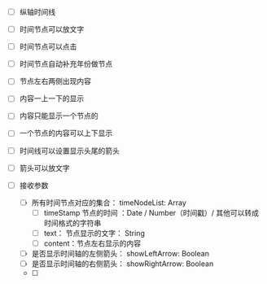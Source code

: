 - [ ] 纵轴时间线
- [ ] 时间节点可以放文字
- [ ] 时间节点可以点击
- [ ] 时间节点自动补充年份做节点
- [ ] 节点左右两侧出现内容
- [ ] 内容一上一下的显示
- [ ] 内容只能显示一个节点的
- [ ] 一个节点的内容可以上下显示
- [ ] 时间线可以设置显示头尾的箭头
- [ ] 箭头可以放文字



- [ ] 接收参数
  - [ ] 所有时间节点对应的集合： timeNodeList: Array
    - [ ] timeStamp 节点的时间 ：Date / Number（时间戳）/ 其他可以转成时间格式的字符串
    - [ ] text： 节点显示的文字： String
    - [ ] content：节点左右显示的内容
  - [ ] 是否显示时间轴的左侧箭头： showLeftArrow: Boolean
  - [ ] 是否显示时间轴的右侧箭头： showRightArrow: Boolean
  - [ ] 